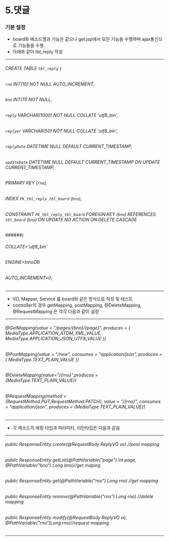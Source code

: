 # 5.댓글

### 기본 설정

- board와 메소드명과 기능은 같으나 get.jsp에서 모든 기능을 수행하며 ajax통신으로 기능들을 수행.
- 아래와 같이 tbl_reply 작성
************************************************
###### CREATE TABLE `tbl_reply` (
######	`rno` INT(10) NOT NULL AUTO_INCREMENT,
######	`bno` INT(11) NOT NULL,
######	`reply` VARCHAR(1000) NOT NULL COLLATE 'utf8_bin',
######	`replyer` VARCHAR(50) NOT NULL COLLATE 'utf8_bin',
######	`replyDate` DATETIME NULL DEFAULT CURRENT_TIMESTAMP,
######	`updateDate` DATETIME NULL DEFAULT CURRENT_TIMESTAMP ON UPDATE CURRENT_TIMESTAMP,
######	PRIMARY KEY (`rno`),
######	INDEX `FK_tbl_reply_tbl_board` (`bno`),
######	CONSTRAINT `FK_tbl_reply_tbl_board` FOREIGN KEY (`bno`) REFERENCES `tbl_board` (`bno`) ON UPDATE NO ACTION ON DELETE CASCADE
######)
###### COLLATE='utf8_bin'
###### ENGINE=InnoDB
###### AUTO_INCREMENT=0;
************************************************
- VO, Mapper, Service 를 board와 같은 방식으로 작성 및 테스트
- controller의 경우 getMapping, postMapping, @DeleteMapping, @RequestMapping 은 각각 다음과 같이 설정
***********************************************
###### @GetMapping(value = "/pages/{bno}/{page}", produces = { MediaType.APPLICATION_ATOM_XML_VALUE, MediaType.APPLICATION_JSON_UTF8_VALUE })
###### @PostMapping(value = "/new", consumes = "application/json", produces = { MediaType.TEXT_PLAIN_VALUE })
###### @DeleteMapping(value="/{rno}",produces = {MediaType.TEXT_PLAIN_VALUE})
###### 	@RequestMapping(method = {RequestMethod.PUT,RequestMethod.PATCH}, value = "/{rno}", consumes = "application/json", produces = {MediaType.TEXT_PLAIN_VALUE})
***********************************************
- 각 메소드의 매핑 타입과 파라미터, 리턴타입은 다음과 같음
***************************************************
###### public ResponseEntity<String> create(@RequestBody ReplyVO vo) //post mapping
###### public ResponseEntity<ReplyPageDTO> getList(@PathVariable("page") int page, @PathVariable("bno") Long bno)//get maping
###### public ResponseEntity<ReplyVO> get(@PathVariable("rno") Long rno) //get mapping
###### public ResponseEntity<String> remove(@PathVariable("rno") Long rno) //delete mapping
###### public ResponseEntity<String> modify(@RequestBody ReplyVO vo, @PathVariable("rno")Long rno)//request mapping
***************************************************
